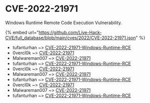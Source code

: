 # CVE-2022-21971

Windows Runtime Remote Code Execution Vulnerability.

{% embed url="https://github.com/Live-Hack-CVE/full_database/blob/main/cves/2022/CVE-2022-21971.json" %}


* tufanturhan ~> [CVE-2022-21971-Windows-Runtime-RCE](https://www.alice-snow.ru/2022/database/cve-2022-21971/cve-2022-21971-windows-runtime-rce-tufanturhan)
* 0vercl0k ~> [CVE-2022-21971](https://www.alice-snow.ru/2022/database/cve-2022-21971/cve-2022-21971-0vercl0k)
* Malwareman007 ~> [CVE-2022-21971](https://www.alice-snow.ru/2022/database/cve-2022-21971/cve-2022-21971-malwareman007)
* tufanturhan ~> [CVE-2022-21971-Windows-Runtime-RCE](https://www.alice-snow.ru/2022/database/cve-2022-21971/cve-2022-21971-windows-runtime-rce-tufanturhan)
* 0vercl0k ~> [CVE-2022-21971](https://www.alice-snow.ru/2022/database/cve-2022-21971/cve-2022-21971-0vercl0k)
* Malwareman007 ~> [CVE-2022-21971](https://www.alice-snow.ru/2022/database/cve-2022-21971/cve-2022-21971-malwareman007)
* tufanturhan ~> [CVE-2022-21971-Windows-Runtime-RCE](https://www.alice-snow.ru/2022/database/cve-2022-21971/cve-2022-21971-windows-runtime-rce-tufanturhan)
* 0vercl0k ~> [CVE-2022-21971](https://www.alice-snow.ru/2022/database/cve-2022-21971/cve-2022-21971-0vercl0k)
* Malwareman007 ~> [CVE-2022-21971](https://www.alice-snow.ru/2022/database/cve-2022-21971/cve-2022-21971-malwareman007)
* tufanturhan ~> [CVE-2022-21971-Windows-Runtime-RCE](https://www.alice-snow.ru/2022/database/cve-2022-21971/cve-2022-21971-windows-runtime-rce-tufanturhan)